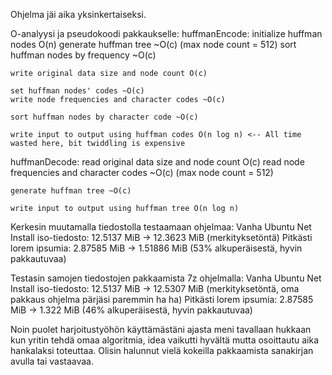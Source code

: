 Ohjelma jäi aika yksinkertaiseksi.

O-analyysi ja pseudokoodi pakkaukselle:
huffmanEncode:
	initialize huffman nodes O(n)
	generate huffman tree ~O(c) (max node count = 512)
	sort huffman nodes by frequency ~O(c)
	
	write original data size and node count O(c)
	
	set huffman nodes' codes ~O(c)
	write node frequencies and character codes ~O(c)
	
	sort huffman nodes by character code ~O(c)
	
	write input to output using huffman codes O(n log n) <-- All time wasted here, bit twiddling is expensive

huffmanDecode:
	read original data size and node count O(c)
	read node frequencies and character codes ~O(c) (max node count = 512)
	
	generate huffman tree ~O(c)
	
	write input to output using huffman tree O(n log n)

Kerkesin muutamalla tiedostolla testaamaan ohjelmaa:
Vanha Ubuntu Net Install iso-tiedosto:	12.5137 MiB -> 12.3623 MiB (merkityksetöntä)
Pitkästi lorem ipsumia:					2.87585 MiB -> 1.51886 MiB (53% alkuperäisestä, hyvin pakkautuvaa)

Testasin samojen tiedostojen pakkaamista 7z ohjelmalla:
Vanha Ubuntu Net Install iso-tiedosto:	12.5137 MiB -> 12.5307 MiB (merkityksetöntä, oma pakkaus ohjelma pärjäsi paremmin ha ha)
Pitkästi lorem ipsumia:					2.87585 MiB -> 1.322   MiB (46% alkuperäisestä, hyvin pakkautuvaa)

Noin puolet harjoitustyöhön käyttämästäni ajasta meni tavallaan hukkaan kun yritin tehdä omaa algoritmia,
idea vaikutti hyvältä mutta osoittautu aika hankalaksi toteuttaa.
Olisin halunnut vielä kokeilla pakkaamista sanakirjan avulla tai vastaavaa.